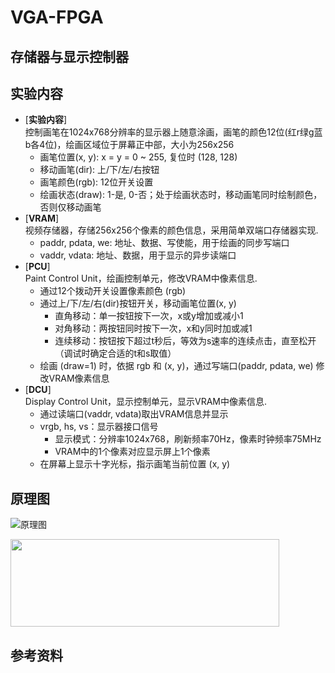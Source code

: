 # VGA-FPGA

## 存储器与显示控制器 

## 实验内容

* [**实验内容**]  
    控制画笔在1024x768分辨率的显示器上随意涂画，画笔的颜色12位(红r绿g蓝b各4位)，绘画区域位于屏幕正中部，大小为256x256
    * 画笔位置(x, y): x = y = 0 ~ 255, 复位时 (128, 128)
    * 移动画笔(dir): 上/下/左/右按钮
    * 画笔颜色(rgb): 12位开关设置
    * 绘画状态(draw): 1-是, 0-否；处于绘画状态时，移动画笔同时绘制颜色，否则仅移动画笔
* [**VRAM**]  
    视频存储器，存储256x256个像素的颜色信息，采用简单双端口存储器实现.  
    * paddr, pdata, we: 地址、数据、写使能，用于绘画的同步写端口
    * vaddr, vdata: 地址、数据，用于显示的异步读端口 
* [**PCU**]  
    Paint Control Unit，绘画控制单元，修改VRAM中像素信息.
    * 通过12个拨动开关设置像素颜色 (rgb)
    * 通过上/下/左/右(dir)按钮开关，移动画笔位置(x, y)
        * 直角移动：单一按钮按下一次，x或y增加或减小1
        * 对角移动：两按钮同时按下一次，x和y同时加或减1
        * 连续移动：按钮按下超过t秒后，等效为s速率的连续点击，直至松开（调试时确定合适的t和s取值）
    * 绘画 (draw=1) 时，依据 rgb 和 (x, y)，通过写端口(paddr, pdata, we) 修改VRAM像素信息
* [**DCU**]  
    Display Control Unit，显示控制单元，显示VRAM中像素信息.
    * 通过读端口(vaddr, vdata)取出VRAM信息并显示
    * vrgb, hs, vs：显示器接口信号
        * 显示模式：分辨率1024x768，刷新频率70Hz，像素时钟频率75MHz
        * VRAM中的1个像素对应显示屏上1个像素
    * 在屏幕上显示十字光标，指示画笔当前位置 (x, y)

## 原理图
![原理图](https://github.com/fox6666/VGA-FPGA/blob/master/images/VGA.png "原理图")

<img width="430" height="140" src="https://github.com/fox6666/VGA-FPGA/blob/master/images/VGA.png" align=center/>


## 参考资料
    




